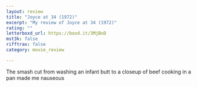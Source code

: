 ```yaml
---
layout: review
title: "Joyce at 34 (1972)"
excerpt: "My review of Joyce at 34 (1972)"
rating: ""
letterboxd_url: https://boxd.it/3MjBoD
mst3k: false
rifftrax: false
category: movie_review

---
```


The smash cut from washing an infant butt to a closeup of beef cooking in a pan made me nauseous